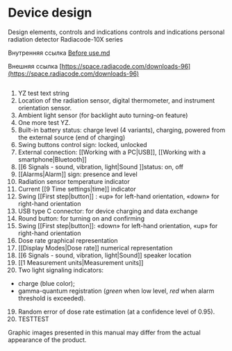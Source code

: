 # Device design

Design elements, controls and indications controls and indications personal radiation detector Radiacode-10X series

Внутренняя ссылка [Before use.md](<Radiacode-10X series/Before use.md> "mention")

Внешняя ссылка [https://space.radiacode.com/downloads-96](https://space.radiacode.com/downloads-96)



<figure><img src="./about6.png" alt=""><figcaption></figcaption></figure>

1. YZ test text string
2. Location of the radiation sensor, digital thermometer, and instrument orientation sensor.
3. Ambient light sensor (for backlight auto turning-on feature)
4. One more test YZ.
5. Built-in battery status: charge level (4 variants), charging, powered from the external source (end of charging)
6. Swing buttons control sign: locked, unlocked
7. External connection: \[\[Working with a PC|USB]], \[\[Working with a smartphone|Bluetooth]]
8. \[\[6 Signals - sound, vibration, light|Sound ]]status: on, off
9. \[\[Alarms|Alarm]] sign: presence and level
10. Radiation sensor temperature indicator
11. Current \[\[9 Time settings|time]] indicator
12. Swing \[\[First step|button]] : «up» for left-hand orientation, «down» for right-hand orientation
13. USB type C connector: for device charging and data exchange
14. Round button: for turning on and confirming
15. Swing \[\[First step|button]]: «down» for left-hand orientation, «up» for right-hand orientation
16. Dose rate graphical representation
17. \[\[Display Modes|Dose rate]] numerical representation
18. \[\[6 Signals - sound, vibration, light|Sound]] speaker location
19. \[\[1 Measurement units|Measurement units]]
20. Two light signaling indicators:

* charge (blue color);
* gamma-quantum registration (_green_ when low level, _red_ when alarm threshold is exceeded).

19. Random error of dose rate estimation (at a confidence level of 0.95).
20. TESTTEST

Graphic images presented in this manual may differ from the actual appearance of the product.

&#x20;
